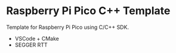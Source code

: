 # Raspberry Pi Pico C++ Template

Template for Raspberry Pi Pico using C/C++ SDK.

- VSCode + CMake
- SEGGER RTT
